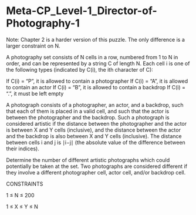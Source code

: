 # Meta-CP_Level-1_Director-of-Photography-1

Note: Chapter 2 is a harder version of this puzzle. The only difference is a larger constraint on N.

A photography set consists of N cells in a row, numbered from 1 to N in order, and can be represented by a string C of length N. Each cell i is one of the following types (indicated by C(i), the ith character of C):

If C(i) = “P”, it is allowed to contain a photographer
If C(i) = “A”, it is allowed to contain an actor
If C(i) = “B”, it is allowed to contain a backdrop
If C(i) = “.”, it must be left empty

A photograph consists of a photographer, an actor, and a backdrop, such that each of them is placed in a valid cell, and such that the actor is between the photographer and the backdrop. Such a photograph is considered artistic if the distance between the photographer and the actor is between X and Y cells (inclusive), and the distance between the actor and the backdrop is also between X and Y cells (inclusive). The distance between cells i and j is ∣i−j∣ (the absolute value of the difference between their indices).

Determine the number of different artistic photographs which could potentially be taken at the set. Two photographs are considered different if they involve a different photographer cell, actor cell, and/or backdrop cell.

CONSTRAINTS

1 ≤ N ≤ 200

1 ≤ X ≤ Y ≤ N